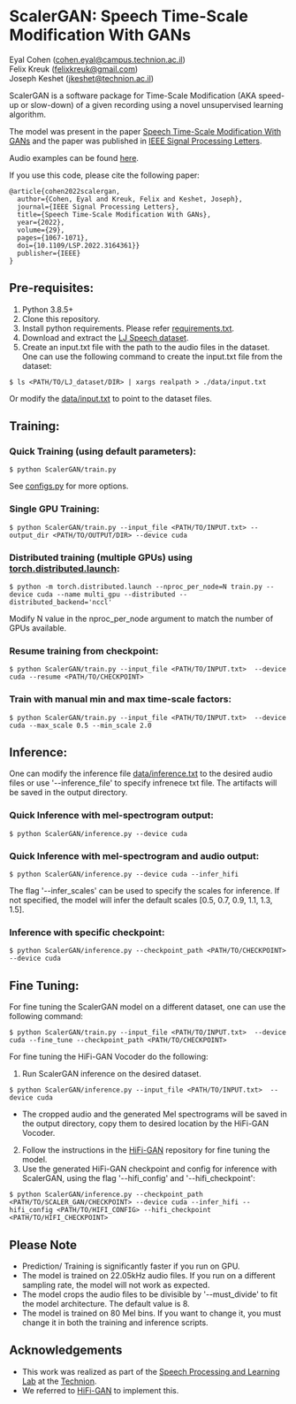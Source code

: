 # ScalerGAN: Speech Time-Scale Modification With GANs

Eyal Cohen (cohen.eyal@campus.technion.ac.il)\
Felix Kreuk (felixkreuk@gmail.com)\
Joseph Keshet (jkeshet@technion.ac.il)

ScalerGAN is a software package for Time-Scale Modification (AKA speed-up or slow-down) of a given recording using a novel unsupervised learning algorithm.


The model was present in the paper [Speech Time-Scale Modification With GANs](https://ieeexplore.ieee.org/stamp/stamp.jsp?tp=&arnumber=9747953) and the paper was published in [IEEE Signal Processing Letters](https://signalprocessingsociety.org/publications-resources/ieee-signal-processing-letters).

Audio examples can be found [here](https://eyalcohen308.github.io/ScalerGAN/).

If you use this code, please cite the following paper:
```
@article{cohen2022scalergan,
  author={Cohen, Eyal and Kreuk, Felix and Keshet, Joseph},
  journal={IEEE Signal Processing Letters},
  title={Speech Time-Scale Modification With GANs},
  year={2022},
  volume={29},
  pages={1067-1071},
  doi={10.1109/LSP.2022.3164361}}
  publisher={IEEE}
}
```

## Pre-requisites:
1. Python 3.8.5+
2. Clone this repository.
3. Install python requirements. Please refer [requirements.txt](requirements.txt).
4. Download and extract the [LJ Speech dataset](https://keithito.com/LJ-Speech-Dataset/).
5. Create an input.txt file with the path to the audio files in the dataset.\
One can use the following command to create the input.txt file from the dataset:
```
$ ls <PATH/TO/LJ_dataset/DIR> | xargs realpath > ./data/input.txt
```
Or modify the [data/input.txt](data/input.txt) to point to the dataset files.
## Training:
### Quick Training (using default parameters):
```
$ python ScalerGAN/train.py
```
See [configs.py](ScalerGAN/configs/configs.py) for more options.

### Single GPU Training:
```
$ python ScalerGAN/train.py --input_file <PATH/TO/INPUT.txt> --output_dir <PATH/TO/OUTPUT/DIR> --device cuda
```

### Distributed training (multiple GPUs) using [torch.distributed.launch](https://pytorch.org/docs/stable/distributed.html):
```
$ python -m torch.distributed.launch --nproc_per_node=N train.py --device cuda --name multi_gpu --distributed --distributed_backend='nccl'
```
Modify N value in the nproc_per_node argument to match the number of GPUs available.

### Resume training from checkpoint:
```
$ python ScalerGAN/train.py --input_file <PATH/TO/INPUT.txt>  --device cuda --resume <PATH/TO/CHECKPOINT>
```
### Train with manual min and max time-scale factors:
```
$ python ScalerGAN/train.py --input_file <PATH/TO/INPUT.txt>  --device cuda --max_scale 0.5 --min_scale 2.0
```

## Inference:

One can modify the inference file [data/inference.txt](data/inference.txt) to the desired audio files or use '--inference_file' to specify infrenece txt file. The artifacts will be saved in the output directory.
### Quick Inference with mel-spectrogram output:
```
$ python ScalerGAN/inference.py --device cuda
```
### Quick Inference with mel-spectrogram and audio output:
```
$ python ScalerGAN/inference.py --device cuda --infer_hifi
```
The flag '--infer_scales' can be used to specify the scales for inference. If not specified, the model will infer the default scales [0.5, 0.7, 0.9, 1.1, 1.3, 1.5].
### Inference with specific checkpoint:

```
$ python ScalerGAN/inference.py --checkpoint_path <PATH/TO/CHECKPOINT> --device cuda
```

## Fine Tuning:
For fine tuning the ScalerGAN model on a different dataset, one can use the following command:
```
$ python ScalerGAN/train.py --input_file <PATH/TO/INPUT.txt>  --device cuda --fine_tune --checkpoint_path <PATH/TO/CHECKPOINT>
```

For fine tuning the HiFi-GAN Vocoder do the following:
1. Run ScalerGAN inference on the desired dataset.
```
$ python ScalerGAN/inference.py --input_file <PATH/TO/INPUT.txt>  --device cuda
```
* The cropped audio and the generated Mel spectrograms will be saved in the output directory, copy them to desired location by the HiFi-GAN Vocoder.
2. Follow the instructions in the [HiFi-GAN](https://github.com/jik876/hifi-gan) repository for fine tuning the model.
3. Use the generated HiFi-GAN checkpoint and config for inference with ScalerGAN, using the flag '--hifi_config' and '--hifi_checkpoint':
```
$ python ScalerGAN/inference.py --checkpoint_path <PATH/TO/SCALER_GAN/CHECKPOINT> --device cuda --infer_hifi --hifi_config <PATH/TO/HIFI_CONFIG> --hifi_checkpoint <PATH/TO/HIFI_CHECKPOINT>
```


## Please Note
* Prediction/ Training is significantly faster if you run on GPU.
* The model is trained on 22.05kHz audio files. If you run on a different sampling rate, the model will not work as expected.
* The model crops the audio files to be divisible by '--must_divide' to fit the model architecture. The default value is 8.
* The model is trained on 80 Mel bins. If you want to change it, you must change it in both the training and inference scripts.


## Acknowledgements
- This work was realized as part of the [Speech Processing and Learning Lab](https://keshet.net.technion.ac.il/) at the [Technion](https://www.technion.ac.il/en/).
- We referred to [HiFi-GAN](https://github.com/jik876/hifi-gan) to implement this.
